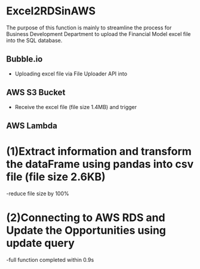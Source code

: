 # Excel2RDSinAWS

The purpose of this function is mainly to streamline the process for Business Development Department to upload the Financial Model excel file into the SQL database.

## Bubble.io 
- Uploading excel file via File Uploader API into

## AWS S3 Bucket 
- Receive the excel file (file size 1.4MB) and trigger

## AWS Lambda 
# (1)Extract information and transform the dataFrame using pandas into csv file (file size 2.6KB) 
-reduce file size by 100% 
# (2)Connecting to AWS RDS and Update the Opportunities using update query
-full function completed within 0.9s
